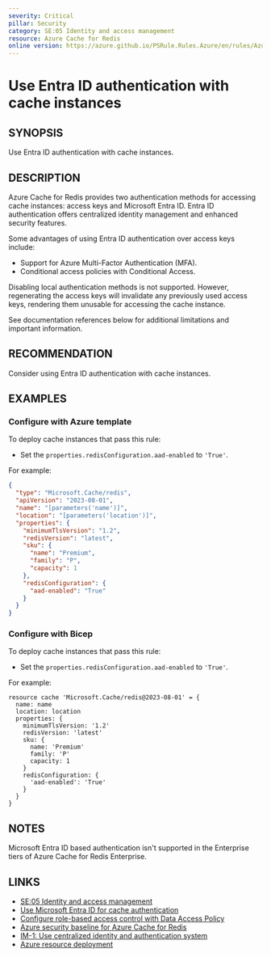```yaml
---
severity: Critical
pillar: Security
category: SE:05 Identity and access management
resource: Azure Cache for Redis
online version: https://azure.github.io/PSRule.Rules.Azure/en/rules/Azure.Redis.EntraID/
---
```


# Use Entra ID authentication with cache instances

## SYNOPSIS

Use Entra ID authentication with cache instances.

## DESCRIPTION

Azure Cache for Redis provides two authentication methods for accessing cache instances: access keys and Microsoft Entra ID.
Entra ID authentication offers centralized identity management and enhanced security features.

Some advantages of using Entra ID authentication over access keys include:

- Support for Azure Multi-Factor Authentication (MFA).
- Conditional access policies with Conditional Access.

Disabling local authentication methods is not supported.
However, regenerating the access keys will invalidate any previously used access keys, rendering them unusable for accessing the cache instance.

See documentation references below for additional limitations and important information.

## RECOMMENDATION

Consider using Entra ID authentication with cache instances.

## EXAMPLES

### Configure with Azure template

To deploy cache instances that pass this rule:

- Set the `properties.redisConfiguration.aad-enabled` to `'True'`.

For example:

```json
{
  "type": "Microsoft.Cache/redis",
  "apiVersion": "2023-08-01",
  "name": "[parameters('name')]",
  "location": "[parameters('location')]",
  "properties": {
    "minimumTlsVersion": "1.2",
    "redisVersion": "latest",
    "sku": {
      "name": "Premium",
      "family": "P",
      "capacity": 1
    },
    "redisConfiguration": {
      "aad-enabled": "True"
    }
  }
}
```

### Configure with Bicep

To deploy cache instances that pass this rule:

- Set the `properties.redisConfiguration.aad-enabled` to `'True'`.

For example:

```bicep
resource cache 'Microsoft.Cache/redis@2023-08-01' = {
  name: name
  location: location
  properties: {
    minimumTlsVersion: '1.2'
    redisVersion: 'latest'
    sku: {
      name: 'Premium'
      family: 'P'
      capacity: 1
    }
    redisConfiguration: {
      'aad-enabled': 'True'
    }
  }
}
```

## NOTES

Microsoft Entra ID based authentication isn't supported in the Enterprise tiers of Azure Cache for Redis Enterprise.

## LINKS

- [SE:05 Identity and access management](https://learn.microsoft.com/azure/well-architected/security/identity-access)
- [Use Microsoft Entra ID for cache authentication](https://learn.microsoft.com/azure/azure-cache-for-redis/cache-azure-active-directory-for-authentication)
- [Configure role-based access control with Data Access Policy](https://learn.microsoft.com/azure/azure-cache-for-redis/cache-configure-role-based-access-control)
- [Azure security baseline for Azure Cache for Redis](https://learn.microsoft.com/security/benchmark/azure/baselines/azure-cache-for-redis-security-baseline)
- [IM-1: Use centralized identity and authentication system](https://learn.microsoft.com/security/benchmark/azure/baselines/azure-cache-for-redis-security-baseline#im-1-use-centralized-identity-and-authentication-system)
- [Azure resource deployment](https://learn.microsoft.com/azure/templates/microsoft.cache/redis#rediscommonpropertiesredisconfiguration)
